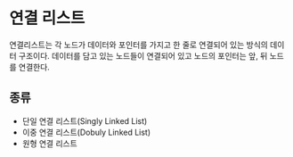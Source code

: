 # 연결 리스트
연결리스트는 각 노드가 데이터와 포인터를 가지고 한 줄로 연결되어 있는 방식의 데이터 구조이다. 데이터를 담고 있는 노드들이 연결되어 있고 노드의 포인터는 앞, 뒤 노드를 연결한다. 

## 종류
- 단일 연결 리스트(Singly Linked List)
- 이중 연결 리스트(Dobuly Linked List)
- 원형 연결 리스트

